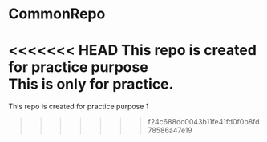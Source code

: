 # CommonRepo
<<<<<<< HEAD
This repo is created for practice purpose  
This is only for practice.
=======
This repo is created for practice  purpose 1 
>>>>>>> f24c688dc0043b11fe41fd0f0b8fd78586a47e19
 